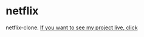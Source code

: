 # netflix
netflix-clone.
[If you want to see my project live, click](https://BuketSenol.github.io/netflix/) 
